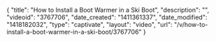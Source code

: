 {
    "title": "How to Install a Boot Warmer in a Ski Boot",
    "description": "",
    "videoid": "3767706",
    "date_created": "1411361337",
    "date_modified": "1418182032",
    "type": "captivate",
    "layout": "video",
    "url": "\/v\/how-to-install-a-boot-warmer-in-a-ski-boot\/3767706"
}